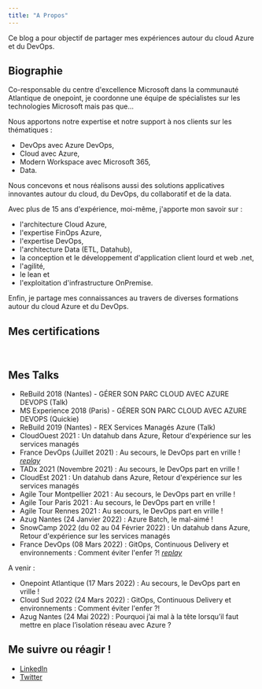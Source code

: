 ```yaml
---
title: "A Propos"
---
```

Ce blog a pour objectif de partager mes expériences autour du cloud Azure et du DevOps.

## Biographie

Co-responsable du centre d'excellence Microsoft dans la communauté Atlantique de onepoint, je coordonne une équipe de spécialistes sur les technologies Microsoft mais pas que... 

Nous apportons notre expertise et notre support à nos clients sur les thématiques :

- DevOps avec Azure DevOps, 
- Cloud avec Azure, 
- Modern Workspace avec Microsoft 365, 
- Data. 

Nous concevons et nous réalisons aussi des solutions applicatives innovantes autour du cloud, du DevOps, du collaboratif et de la data. 

Avec plus de 15 ans d'expérience, moi-même, j'apporte mon savoir sur :

- l'architecture Cloud Azure, 
- l'expertise FinOps Azure, 
- l'expertise DevOps, 
- l'architecture Data (ETL, Datahub), 
- la conception et le développement d'application client lourd et web .net, 
- l'agilité, 
- le lean et 
- l'exploitation d'infrastructure OnPremise.
  
Enfin, je partage mes connaissances au travers de diverses formations autour du cloud Azure et du DevOps.

## Mes certifications

<div data-iframe-width="150" data-iframe-height="270" data-share-badge-id="dc28d816-0721-44fd-8506-e0b9a2f200f6" data-share-badge-host="https://www.credly.com" style="display: inline-block;"></div>
<div data-iframe-width="150" data-iframe-height="270" data-share-badge-id="bd5c4974-eb9e-4181-8fd6-d1b984045e07" data-share-badge-host="https://www.credly.com" style="display: inline-block;"></div>
<div data-iframe-width="150" data-iframe-height="270" data-share-badge-id="474e2741-6015-4858-9cf0-bb70b13224f8" data-share-badge-host="https://www.credly.com" style="display: inline-block;"></div>
<div data-iframe-width="150" data-iframe-height="270" data-share-badge-id="87c01da4-9158-4f58-b396-282c96e2a98f" data-share-badge-host="https://www.credly.com" style="display: inline-block;"></div>
<div data-iframe-width="150" data-iframe-height="270" data-share-badge-id="748def44-5ad6-49a3-b8e1-fdc07dae4458" data-share-badge-host="https://www.credly.com" style="display: inline-block;"></div>
<script type="text/javascript" async src="//cdn.credly.com/assets/utilities/embed.js"></script>

## Mes Talks

- ReBuild 2018 (Nantes) - GÉRER SON PARC CLOUD AVEC AZURE DEVOPS (Talk)
- MS Experience 2018 (Paris) - GÉRER SON PARC CLOUD AVEC AZURE DEVOPS (Quickie)
- ReBuild 2019 (Nantes) - REX Services Managés Azure (Talk)
- CloudOuest 2021 : Un datahub dans Azure, Retour d'expérience sur les services managés
- France DevOps (Juillet 2021) : Au secours, le DevOps part en vrille ! *[replay](https://youtu.be/BDQ4C6y7-ss)*
- TADx 2021 (Novembre 2021) : Au secours, le DevOps part en vrille !
- CloudEst 2021 : Un datahub dans Azure, Retour d'expérience sur les services managés
- Agile Tour Montpellier 2021 : Au secours, le DevOps part en vrille !
- Agile Tour Paris 2021 : Au secours, le DevOps part en vrille !
- Agile Tour Rennes 2021 : Au secours, le DevOps part en vrille !
- Azug Nantes (24 Janvier 2022) : Azure Batch, le mal-aimé !
- SnowCamp 2022 (du 02 au 04 Février 2022) : Un datahub dans Azure, Retour d'expérience sur les services managés
- France DevOps (08 Mars 2022) : GitOps, Continuous Delivery et environnements : Comment éviter l'enfer ?! *[replay](https://youtu.be/BJVhxnDVpks)*

A venir :

- Onepoint Atlantique (17 Mars 2022) : Au secours, le DevOps part en vrille !
- Cloud Sud 2022 (24 Mars 2022) : GitOps, Continuous Delivery et environnements : Comment éviter l'enfer ?!
- Azug Nantes (24 Mai 2022) : Pourquoi j’ai mal à la tête lorsqu’il faut mettre en place l’isolation réseau avec Azure ?

## Me suivre ou réagir !

- [LinkedIn](https://www.linkedin.com/in/pmorisseau/)
- [Twitter](https://twitter.com/morisseauphi)